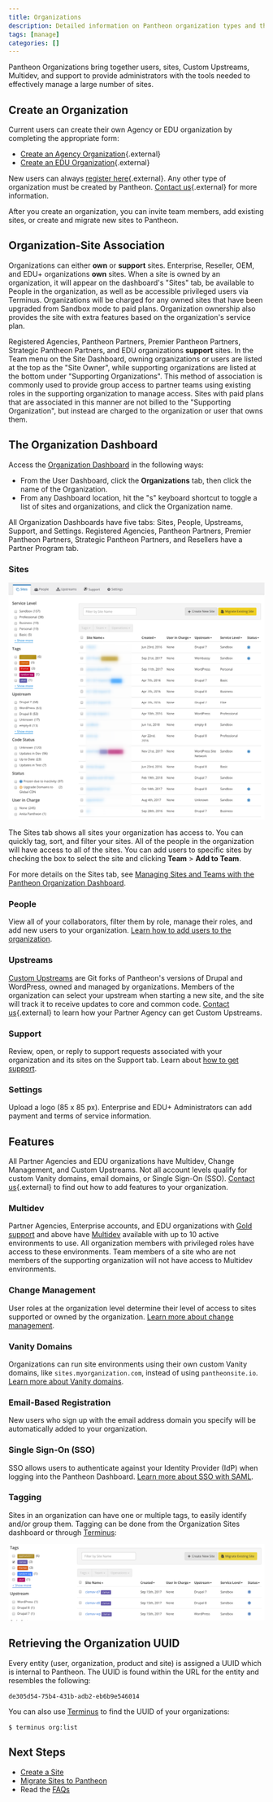 ```yaml
---
title: Organizations
description: Detailed information on Pantheon organization types and the features available to them.
tags: [manage]
categories: []
---
```


Pantheon Organizations bring together users, sites, Custom Upstreams, Multidev, and support to provide administrators with the tools needed to effectively manage a large number of sites.

## Create an Organization
Current users can create their own Agency or EDU organization by completing the appropriate form:

- [Create an Agency Organization](https://dashboard.pantheon.io/organizations/create){.external}
- [Create an EDU Organization](https://dashboard.pantheon.io/organizations/create-edu){.external}

New users can always [register here](https://pantheon.io/register){.external}. Any other type of organization must be created by Pantheon. [Contact us](https://pantheon.io/contact-us){.external} for more information.

After you create an organization, you can invite team members, add existing sites, or create and migrate new sites to Pantheon.

## Organization-Site Association

Organizations can either **own** or **support** sites. Enterprise, Reseller, OEM, and EDU+ organizations **own** sites. When a site is owned by an organization, it will appear on the dashboard's "Sites" tab, be available to People in the organization, as well as be accessible privileged users via Terminus. Organizations will be charged for any owned sites that have been upgraded from Sandbox mode to paid plans. Organization ownership also provides the site with extra features based on the organization's service plan.

Registered Agencies, Pantheon Partners, Premier Pantheon Partners, Strategic Pantheon Partners, and EDU organizations **support** sites. In the Team menu on the Site Dashboard, owning organizations or users are listed at the top as the "Site Owner", while supporting organizations are listed at the bottom under "Supporting Organizations". This method of association is commonly used to provide group access to partner teams using existing roles in the supporting organization to manage access. Sites with paid plans that are associated in this manner are not billed to the "Supporting Organization", but instead are charged to the organization or user that owns them.

## The Organization Dashboard
Access the [Organization Dashboard](/docs/organization-dashboard) in the following ways:

- From the User Dashboard, click the **Organizations** tab, then click the name of the Organization.
- From any Dashboard location, hit the "s" keyboard shortcut to toggle a list of sites and organizations, and click the Organization name.

All Organization Dashboards have five tabs: Sites, People, Upstreams, Support, and Settings. Registered Agencies, Pantheon Partners, Premier Pantheon Partners, Strategic Pantheon Partners, and Resellers have a Partner Program tab.

### Sites

 ![The Organization dashboard, site tab](/source/docs/assets/images/dashboard/organization-dashboard-sites.png)

The Sites tab shows all sites your organization has access to. You can quickly tag, sort, and filter your sites. All of the people in the organization will have access to all of the sites. You can add users to specific sites by checking the box to select the site and clicking **Team** > **Add to Team**.

For more details on the Sites tab, see
[Managing Sites and Teams with the Pantheon Organization Dashboard](/docs/organization-dashboard/).

### People

View all of your collaborators, filter them by role, manage their roles, and add new users to your organization.
[Learn how to add users to the organization](/docs/organization-dashboard/#add-users-to-your-organization).

### Upstreams
[Custom Upstreams](/docs/custom-upstream) are Git forks of Pantheon's versions of Drupal and WordPress, owned and managed by organizations. Members of the organization can select your upstream when starting a new site, and the site will track it to receive updates to core and common code. [Contact us](https://pantheon.io/contact-us){.external} to learn how your Partner Agency can get Custom Upstreams.

### Support
Review, open, or reply to support requests associated with your organization and its sites on the Support tab. Learn about [how to get support](/docs/support).

### Settings
Upload a logo (85 x 85 px). Enterprise and EDU+ Administrators can add payment and terms of service information.

## Features
All Partner Agencies and EDU organizations have Multidev, Change Management, and Custom Upstreams. Not all account levels qualify for custom Vanity domains, email domains, or Single Sign-On (SSO). [Contact us](https://pantheon.io/contact-us){.external} to find out how to add features to your organization.

### Multidev
Partner Agencies, Enterprise accounts, and EDU organizations with [Gold support](/docs/support/#support-features-and-response-times) and above have [Multidev](/docs/multidev) available with up to 10 active environments to use. All organization members with privileged roles have access to these environments. Team members of a site who are not members of the supporting organization will not have access to Multidev environments.

### Change Management
User roles at the organization level determine their level of access to sites supported or owned by the organization. [Learn more about change management](/docs/change-management).

### Vanity Domains
Organizations can run site environments using their own custom Vanity domains, like `sites.myorganization.com`, instead of using `pantheonsite.io`. [Learn more about Vanity domains](/docs/vanity-domains).

### Email-Based Registration
New users who sign up with the email address domain you specify will be automatically added to your organization.

### Single Sign-On (SSO)
SSO allows users to authenticate against your Identity Provider (IdP) when logging into the Pantheon Dashboard. [Learn more about SSO with SAML](/docs/sso-organizations).

### Tagging
Sites in an organization can have one or multiple tags, to easily identify and/or group them. Tagging can be done from the Organization Sites dashboard or through [Terminus](/docs/terminus):

![Sorting sites by tag](/source/docs/assets/images/dashboard/sorted-by-tag.png)


## Retrieving the Organization UUID
Every entity (user, organization, product and site) is assigned a UUID which is internal to Pantheon. The UUID is found within the URL for the entity and resembles the following:

```
de305d54-75b4-431b-adb2-eb6b9e546014
```
You can also use [Terminus](/docs/terminus/) to find the UUID of your organizations:

```
$ terminus org:list
```


## Next Steps

- [Create a Site](/docs/create-sites)
- [Migrate Sites to Pantheon](/docs/migrate)
- Read the [FAQs](/docs/organization-faq)
